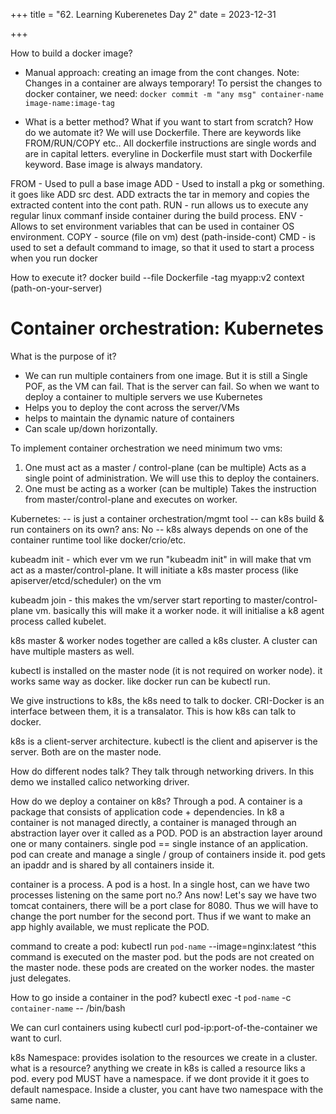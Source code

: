+++
title = "62.  Learning Kuberenetes Day 2"
date = 2023-12-31

+++

How to build a docker image?

- Manual approach: creating an image from the cont changes.
Note: Changes in a container are always temporary!
To persist the changes to docker container, we need:
`docker commit -m "any msg" container-name image-name:image-tag`

- What is a better method? What if you want to start from scratch? How do we automate it?
We will use Dockerfile.
There are keywords like FROM/RUN/COPY etc..
All dockerfile instructions are single words and are in capital letters.
everyline in Dockerfile must start with Dockerfile keyword.
Base image is always mandatory.

FROM - Used to pull a base image
ADD - Used to install a pkg or something. it goes like ADD src dest. ADD extracts the tar in memory and copies the extracted content into the cont path.
RUN - run allows us to execute any regular linux commanf inside container during the build process.
ENV - Allows to set environment variables that can be used in container OS environment.
COPY - source (file on vm) dest (path-inside-cont)
CMD - is used to set a default command to image, so that it used to start a process when you run docker 

How to execute it?
docker build --file Dockerfile -tag myapp:v2 context (path-on-your-server)

# Container orchestration: Kubernetes

What is the purpose of it?

- We can run multiple containers from one image. But it is still a Single POF, as the VM can fail. That is the server can fail. So when we want to deploy a container to multiple servers we use Kubernetes
- Helps you to deploy the cont across the server/VMs
- helps to maintain the dynamic nature of containers
- Can scale up/down horizontally.

To implement container orchestration we need minimum two vms:

1. One must act as a master / control-plane (can be multiple)
    Acts as a single point of administration. We will use this to deploy the containers.
2. One must be acting as a worker (can be multiple)
    Takes the instruction from master/control-plane and executes on worker.

Kubernetes:
-- is just a container orchestration/mgmt tool
-- can k8s build & run containers on its own? ans: No
-- k8s always depends on one of the container runtime tool like docker/crio/etc.

kubeadm init - which ever vm we run "kubeadm init" in will make that vm act as a master/control-plane. It will initiate a k8s master process (like apiserver/etcd/scheduler) on the vm

kubeadm join - this makes the vm/server start reporting to master/control-plane vm. basically this will make it a worker node. it will initialise a k8 agent process called kubelet.

k8s master & worker nodes together are called a k8s cluster. A cluster can have multiple masters as well.

kubectl is installed on the master node (it is not required on worker node). it works same way as docker. like docker run can be kubectl run.

We give instructions to k8s, the k8s need to talk to docker. CRI-Docker is an interface between them, it is a transalator. This is how k8s can talk to docker.

k8s is a client-server architecture. kubectl is the client and apiserver is the server. Both are on the master node.

How do different nodes talk? They talk through networking drivers. In this demo we installed calico networking driver.

How do we deploy a container on k8s? Through a pod.
A container is a package that consists of application code + dependencies. In k8 a container is not managed directly, a container is managed through an abstraction layer over it called as a POD. POD is an abstraction layer around one or many containers.
single pod == single instance of an application.
pod can create and manage a single / group of containers inside it.
pod gets an ipaddr and is shared by all containers inside it.

container is a process. A pod is a host. In a single host, can we have two processes listening on the same port no.? Ans now!
Let's say we have two tomcat containers, there will be a port clase for 8080. Thus we will have to change the port number for the second port. Thus if we want to make an app highly available, we must replicate the POD.

command to create a pod: kubectl run `pod-name` --image=nginx:latest
^this command is executed on the master pod. but the pods are not created on the master node. these pods are created on the worker nodes. the master just delegates.

How to go inside a container in the pod? kubectl exec -t `pod-name` -c `container-name` -- /bin/bash

We can curl containers using kubectl curl pod-ip:port-of-the-container we want to curl.

k8s Namespace: provides isolation to the resources we create in a cluster. what is a resource? anything we create in k8s is called a resource liks a pod.
every pod MUST have a namespace. if we dont provide it it goes to default namespace. Inside a cluster, you cant have two namespace with the same name.
